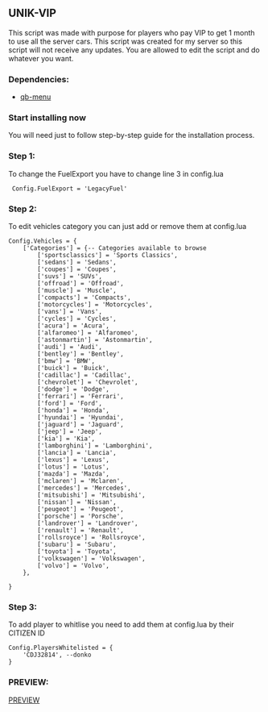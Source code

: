 ## UNIK-VIP

This script was made with purpose for players who pay VIP to get 1 month to use all the server cars.
This script was created for my server so this script will not receive any updates.
You are allowed to edit the script and do whatever you want.

### Dependencies:
* [qb-menu](https://github.com/qbcore-framework/qb-menu)

### Start installing now
You will need just to follow step-by-step guide for the installation process.
### Step 1:
To change the FuelExport you have to change line 3 in config.lua
```
 Config.FuelExport = 'LegacyFuel' 
```
### Step 2:
To edit vehicles category you can just add or remove them at config.lua
```
Config.Vehicles = {
    ['Categories'] = {-- Categories available to browse
        ['sportsclassics'] = 'Sports Classics',
        ['sedans'] = 'Sedans',
        ['coupes'] = 'Coupes',
        ['suvs'] = 'SUVs',
        ['offroad'] = 'Offroad',
        ['muscle'] = 'Muscle',
        ['compacts'] = 'Compacts',
        ['motorcycles'] = 'Motorcycles',
        ['vans'] = 'Vans',
        ['cycles'] = 'Cycles',
        ['acura'] = 'Acura',
        ['alfaromeo'] = 'Alfaromeo',
        ['astonmartin'] = 'Astonmartin',
        ['audi'] = 'Audi',
        ['bentley'] = 'Bentley',
        ['bmw'] = 'BMW',
        ['buick'] = 'Buick',
        ['cadillac'] = 'Cadillac',
        ['chevrolet'] = 'Chevrolet',
        ['dodge'] = 'Dodge',
        ['ferrari'] = 'Ferrari',
        ['ford'] = 'Ford',
        ['honda'] = 'Honda',
        ['hyundai'] = 'Hyundai',
        ['jaguard'] = 'Jaguard',
        ['jeep'] = 'Jeep',
        ['kia'] = 'Kia',
        ['lamborghini'] = 'Lamborghini',
        ['lancia'] = 'Lancia',
        ['lexus'] = 'Lexus',
        ['lotus'] = 'Lotus',
        ['mazda'] = 'Mazda',
        ['mclaren'] = 'Mclaren',
        ['mercedes'] = 'Mercedes',
        ['mitsubishi'] = 'Mitsubishi',
        ['nissan'] = 'Nissan',
        ['peugeot'] = 'Peugeot',
        ['porsche'] = 'Porsche',
        ['landrover'] = 'Landrover',
        ['renault'] = 'Renault',
        ['rollsroyce'] = 'Rollsroyce',
        ['subaru'] = 'Subaru',
        ['toyota'] = 'Toyota',
        ['volkswagen'] = 'Volkswagen',
        ['volvo'] = 'Volvo',       
    },

}
```
### Step 3:
To add player to whitlise you need to add them at config.lua by their CITIZEN ID

```
Config.PlayersWhitelisted = {
    'CDJ32814', --donko 
}
```
### PREVIEW:
[PREVIEW](https://streamable.com/p0jycm)
